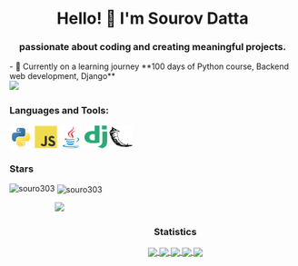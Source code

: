 <!--
**souro303/souro303** is a ✨ _special_ ✨ repository because its `README.md` (this file) appears on your GitHub profile.

Here are some ideas to get you started:

- 🔭 I’m currently working on ...
- 🌱 I’m currently learning ...
- 👯 I’m looking to collaborate on ...
- 🤔 I’m looking for help with ...
- 💬 Ask me about ...
- 📫 How to reach me: ...
- 😄 Pronouns: ...
- ⚡ Fun fact: ...
-->
<h1 align="center">Hello! 👋 I'm Sourov Datta</h1>
<h3 align="center">passionate about coding and creating meaningful projects.</h3>
- 🌱 Currently on a learning journey **100 days of Python course, Backend web development, Django**



<div> <a href="https://github.com/souro303" target="_blank"><img src="https://img.shields.io/badge/GitHub-100000?style=for-the-badge&logo=github&logoColor=white" target="_blank"></a>
</div><h3 align="left">Languages and Tools:</h3>
<p align="left">
<img src="https://raw.githubusercontent.com/teamedwardforever/Readme-Generator/71f25dd8b98329b168142a6b782a107b75eab178/svg/Skills/Languages/python-original.svg" alt="Python" width="40" height="40"/>
<img src="https://raw.githubusercontent.com/teamedwardforever/Readme-Generator/71f25dd8b98329b168142a6b782a107b75eab178/svg/Skills/Languages/javascript-original.svg" alt="Javascript" width="40" height="40"/>
<img src="https://raw.githubusercontent.com/teamedwardforever/Readme-Generator/71f25dd8b98329b168142a6b782a107b75eab178/svg/Skills/Languages/java-original.svg" alt="Java" width="40" height="40"/>
<img src="https://raw.githubusercontent.com/teamedwardforever/Readme-Generator/71f25dd8b98329b168142a6b782a107b75eab178/svg/Skills/Framework/django.svg" alt="Django" width="40" height="40"/>
<img src="https://raw.githubusercontent.com/teamedwardforever/Readme-Generator/71f25dd8b98329b168142a6b782a107b75eab178/svg/Skills/Framework/pocoo_flask-icon.svg" alt="Flask" width="40" height="40"/>
</p>

<h3 align="left">Stars</h3>
<img align="left" height="180em" src="https://github-readme-stats.vercel.app/api/top-langs/?username=souro303&langs_count=8&theme=dark" alt=souro303 />

<p>&nbsp;<img align="center" height="180em" src="https://github-readme-stats.vercel.app/api?username=souro303&show_icons=true&locale=en&theme=dark" alt="souro303" /></p>

<img src="https://user-images.githubusercontent.com/73097560/115834477-dbab4500-a447-11eb-908a-139a6edaec5c.gif"><h3 align="center">Statistics</h3>
<div align="center">
<a href="https://github.com/souro303">
<img align="center" src="http://github-profile-summary-cards.vercel.app/api/cards/stats?username=souro303&theme=2077" height="180em" />
<img align="center" src="http://github-profile-summary-cards.vercel.app/api/cards/most-commit-language?username=souro303&theme=2077" height="180em" />
<img align="center" src="http://github-profile-summary-cards.vercel.app/api/cards/repos-per-language?username=souro303&theme=2077" height="180em" />
<img align="center" src="http://github-profile-summary-cards.vercel.app/api/cards/productive-time?username=souro303&theme=2077" height="180em" />
<img align="center" src="http://github-profile-summary-cards.vercel.app/api/cards/profile-details?username=souro303&theme=algolia" height="180em" />
</div>
